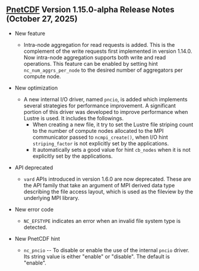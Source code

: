 [PnetCDF](https://parallel-netcdf.github.io) Version 1.15.0-alpha Release Notes (October 27, 2025)
-------------------------------------

* New feature
  + Intra-node aggregation for read requests is added. This is the complement
    of the write requests first implemented in version 1.14.0. Now intra-node
    aggregation supports both write and read operations. This feature can be
    enabled by setting hint `nc_num_aggrs_per_node` to the desired number of
    aggregators per compute node.

* New optimization
  + A new internal I/O driver, named `pncio`, is added which implements several
    strategies for performance improvement. A significant portion of this
    driver was developed to improve performance when Lustre is used. It
    includes the followings.
    * When creating a new file, it try to set the Lustre file striping count
      to the number of compute nodes allocated to the MPI communicator passed
      to `ncmpi_create()`, when I/O hint `striping_factor` is not explicitly
      set by the applications.
    * It automatically sets a good value for hint `cb_nodes` when it is not
      explicitly set by the applications.

* API deprecated
  + `vard` APIs introduced in version 1.6.0 are now deprecated. These are the
    API family that take an argument of MPI derived data type describing the
    file access layout, which is used as the fileview by the underlying MPI
    library.

* New error code
  + `NC_EFSTYPE` indicates an error when an invalid file system type is
    detected.

* New PnetCDF hint
  + `nc_pncio` -- To disable or enable the use of the internal `pncio` driver.
    Its string value is either "enable" or "disable". The default is "enable".


